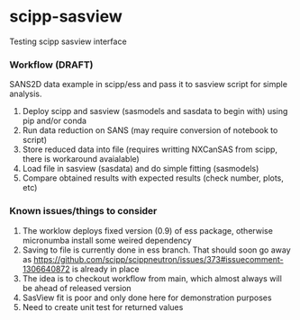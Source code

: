 # scipp-sasview
Testing scipp sasview interface

### Workflow (DRAFT)
SANS2D data example in scipp/ess and pass it to sasview script for simple analysis.

1) Deploy scipp and sasview (sasmodels and sasdata to begin with) using pip and/or conda
2) Run data reduction on SANS (may require conversion of notebook to script) 
3) Store reduced data into file (requires writting NXCanSAS from scipp, there is workaround avaialable) 
4) Load file in sasview (sasdata) and do simple fitting (sasmodels)
5) Compare obtained results with expected results (check number, plots, etc)


### Known issues/things to consider
1) The worklow deploys fixed version (0.9) of ess package, otherwise micronumba install some weired dependency
2) Saving to file is currently done in ess branch. That should soon go away as https://github.com/scipp/scippneutron/issues/373#issuecomment-1306640872 is already in place
3) The idea is to checkout workflow from main, which almost always will be ahead of released version
4) SasView fit is poor and only done here for demonstration purposes
5) Need to create unit test for returned values
